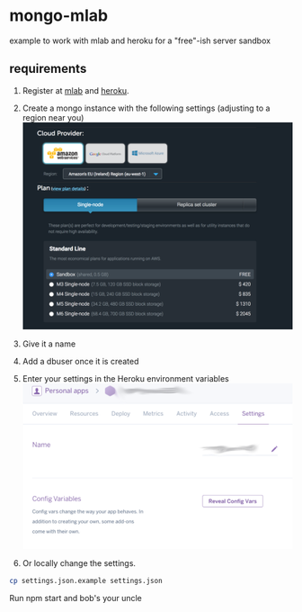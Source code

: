 # mongo-mlab
example to work with mlab and heroku for a "free"-ish server sandbox

## requirements
1. Register at [mlab](mlab.com/signup) and [heroku](heroku).
2. Create a mongo instance with the following settings (adjusting to a region near you)
![mlab settings](mlab_settings.png)

3. Give it a name
4. Add a dbuser once it is created
5. Enter your settings in the Heroku environment variables
![heroku settings](heroku_settings.png)
6. Or locally change the settings.

```bash
cp settings.json.example settings.json
```

Run npm start and bob's your uncle
